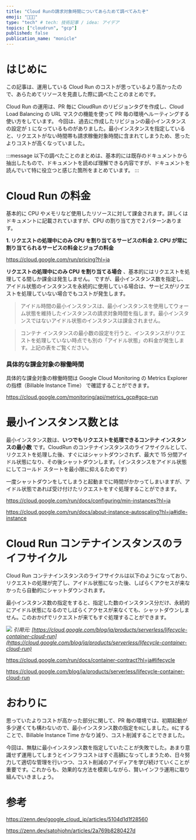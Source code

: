 ```yaml
---
title: "Cloud Runの請求対象時間についてあらためて調べてみたぞ"
emoji: "👨🏼‍💻"
type: "tech" # tech: 技術記事 / idea: アイデア
topics: ["cloudrun", "gcp"]
published: false
publication_name: "monicle"
---
```


# はじめに

この記事は、運用している Cloud Run のコストが思っているより高かったので、あらためてリソースを見直した際に調べたことのまとめです。

Cloud Run の運用は、PR 毎に CloudRun のリビジョンタグを作成し、Cloud Load Balancing の URL マスクの機能を使って PR 毎の環境へルーティングする使い方をしています。
今回は、過去に作成したリビジョンの最小インスタンスの設定が `1` になっているものがありました。最小インスタンスを指定していると、リクエストがない時間帯も請求稼働対象時間に含まれてしまうため、思ったよりコストが高くなっていました。

:::message
以下の調べたことのまとめは、基本的には既存のドキュメントから抽出したもので、ドキュメントを読めば理解できる内容ですが、ドキュメントを読んでいて特に役立つと感じた箇所をまとめています。
:::

# Cloud Run の料金

基本的に CPU やメモリなど使用したリソースに対して課金されます。詳しくはドキュメントに記載されていますが、CPU の割り当て方で２パターンあります。

**1. リクエストの処理中にのみ CPU を割り当てるサービスの料金**
**2. CPU が常に割り当てられるサービスの料金とジョブの料金**

https://cloud.google.com/run/pricing?hl=ja

**リクエストの処理中にのみ CPU を割り当てる場合** 、基本的にはリクエストを処理してる間しか課金は発生しません。
ですが、最小インスタンス数を指定し、アイドル状態のインスタンスを永続的に使用している場合は、サービスがリクエストを処理していない場合でもコストが発生します。

> アイドル時間の最小インスタンスは、最小インスタンスを使用してウォーム状態を維持したインスタンスの請求対象時間を指します。最小インスタンスではないアイドル状態のインスタンスは課金されません。

> コンテナ インスタンスの最小数の設定を行うと、インスタンスがリクエストを処理していない時点でも別の「アイドル状態」の料金が発生します。上記の表をご覧ください。

### 具体的な課金対象の稼働時間

具体的な課金対象の稼働時間は Google Cloud Monitoring の Metrics Explorer の指標（Billable Instance Time） で確認することができます。

https://cloud.google.com/monitoring/api/metrics_gcp#gcp-run

# 最小インスタンス数とは

最小インスタンス数は、**いつでもリクエストを処理できるコンテナ インスタンスの最小数** です。CloudRun のコンテナインスタンスのライフサイクルとして、リクエストを処理した後、すぐにはシャットダウンされず、最大で 15 分間アイドル状態になり、その後シャットダウンします。（インスタンスをアイドル状態にしてコールド スタートを最小限に抑えるためです）

一度シャットダウンをしてしまうと起動までに時間がかかってしまいますが、アイドル状態であれば受け付けたリクエストをすぐ処理することができます。

https://cloud.google.com/run/docs/configuring/min-instances?hl=ja

https://cloud.google.com/run/docs/about-instance-autoscaling?hl=ja#idle-instance

# Cloud Run コンテナインスタンスのライフサイクル

Cloud Run コンテナインスタンスのライフサイクルは以下のようになっており、リクエストの処理が完了し、アイドル状態になった後、しばらくアクセスが来なかったら自動的にシャットダウンされます。

最小インスタンス数の指定をすると、指定した数のインスタンス分だけ、永続的にアイドル状態になるのでしばらくアクセスが来なくても、シャットダウンしません。このおかげでリクエストが来てもすぐ処理することができます。

![](https://storage.googleapis.com/zenn-user-upload/2644c0526f7b-20230504.png)
_引用元: [https://cloud.google.com/blog/ja/products/serverless/lifecycle-container-cloud-run](https://cloud.google.com/blog/ja/products/serverless/lifecycle-container-cloud-run)_

https://cloud.google.com/run/docs/container-contract?hl=ja#lifecycle

https://cloud.google.com/blog/ja/products/serverless/lifecycle-container-cloud-run

# おわりに

思っていたよりコストが高かった部分に関して、PR 毎の環境では、初期起動が多少遅くても構わないので、最小インスタンス数の指定を`0`にしました。`0`にすることで、Billable Instance Time かなり減り、コスト削減することできました。

今回は、無駄に最小インスタンス数を指定していたことが失敗でした。あまり意識せず運用してしまうとインフラコストはすぐ高額になってしまうため、日々努力して適切な管理を行いつつ、コスト削減のアイディアを学び続けていくことが重要です。これからも、効果的な方法を模索しながら、賢いインフラ運用に取り組んでいきましょう。

# 参考

https://zenn.dev/google_cloud_jp/articles/5104d1d1f28560

https://zenn.dev/satohjohn/articles/2a769b8280427d
